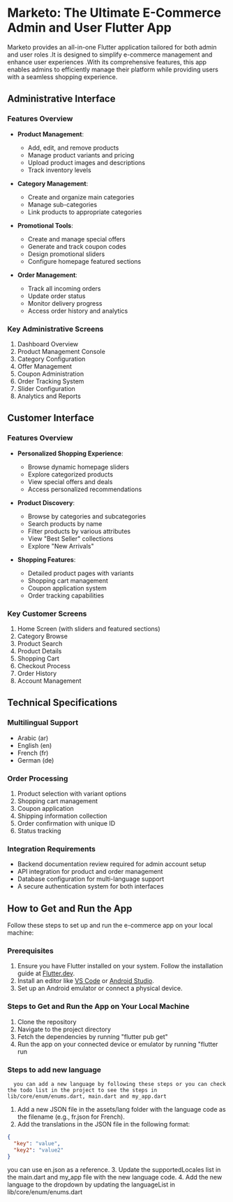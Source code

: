 # Marketo: The Ultimate E-Commerce Admin and User Flutter App

Marketo provides an all-in-one Flutter application tailored for both admin and user roles .It is designed to simplify
e-commerce management and enhance user experiences .With its comprehensive features, this app enables admins to
efficiently manage their platform while providing users with a seamless shopping experience.

## Administrative Interface

### Features Overview

- **Product Management**:
    - Add, edit, and remove products
    - Manage product variants and pricing
    - Upload product images and descriptions
    - Track inventory levels

- **Category Management**:
    - Create and organize main categories
    - Manage sub-categories
    - Link products to appropriate categories

- **Promotional Tools**:
    - Create and manage special offers
    - Generate and track coupon codes
    - Design promotional sliders
    - Configure homepage featured sections

- **Order Management**:
    - Track all incoming orders
    - Update order status
    - Monitor delivery progress
    - Access order history and analytics

### Key Administrative Screens

1. Dashboard Overview
2. Product Management Console
3. Category Configuration
4. Offer Management
5. Coupon Administration
6. Order Tracking System
7. Slider Configuration
8. Analytics and Reports

## Customer Interface

### Features Overview

- **Personalized Shopping Experience**:
    - Browse dynamic homepage sliders
    - Explore categorized products
    - View special offers and deals
    - Access personalized recommendations

- **Product Discovery**:
    - Browse by categories and subcategories
    - Search products by name
    - Filter products by various attributes
    - View "Best Seller" collections
    - Explore "New Arrivals"

- **Shopping Features**:
    - Detailed product pages with variants
    - Shopping cart management
    - Coupon application system
    - Order tracking capabilities

### Key Customer Screens

1. Home Screen (with sliders and featured sections)
2. Category Browse
3. Product Search
4. Product Details
5. Shopping Cart
6. Checkout Process
7. Order History
8. Account Management

## Technical Specifications

### Multilingual Support

- Arabic (ar)
- English (en)
- French (fr)
- German (de)

### Order Processing

1. Product selection with variant options
2. Shopping cart management
3. Coupon application
4. Shipping information collection
5. Order confirmation with unique ID
6. Status tracking

### Integration Requirements

- Backend documentation review required for admin account setup
- API integration for product and order management
- Database configuration for multi-language support
- A secure authentication system for both interfaces

## How to Get and Run the App

Follow these steps to set up and run the e-commerce app on your local machine:

### Prerequisites

1. Ensure you have Flutter installed on your system. Follow the installation guide
   at [Flutter.dev](https://flutter.dev/docs/get-started/install).
2. Install an editor like [VS Code](https://code.visualstudio.com/)
   or [Android Studio](https://developer.android.com/studio).
3. Set up an Android emulator or connect a physical device.

### Steps to Get and Run the App on Your Local Machine

1. Clone the repository
2. Navigate to the project directory
3. Fetch the dependencies by running "flutter pub get"
4. Run the app on your connected device or emulator by running "flutter run
### Steps to add new language
      you can add a new language by following these steps or you can check the todo list in the project to see the steps in lib/core/enum/enums.dart, main.dart and my_app.dart
1. Add a new JSON file in the assets/lang folder with the language code as the filename (e.g., fr.json for French).
2. Add the translations in the JSON file in the following format:
```json
{
  "key": "value",
  "key2": "value2"
}
```
you can use en.json as a reference.
3. Update the supportedLocales list in the main.dart and my_app file with the new language code.
4. Add the new language to the dropdown by updating the languageList in lib/core/enum/enums.dart
